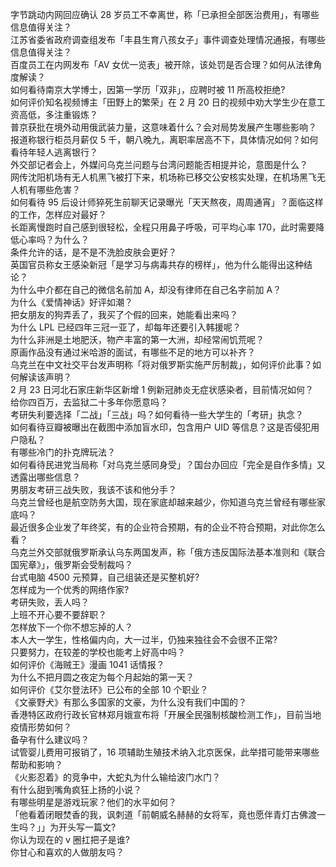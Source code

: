 字节跳动内网回应确认 28 岁员工不幸离世，称「已承担全部医治费用」，有哪些信息值得关注？  
江苏省委省政府调查组发布「丰县生育八孩女子」事件调查处理情况通报，有哪些信息值得关注？  
百度员工在内网发布「AV 女优一览表」被开除，该处罚是否合理？如何从法律角度解读？  
如何看待南京大学博士，因第一学历「双非」，应聘时被 11 所高校拒绝?  
如何评价知名视频博主「田野上的繁荣」在 2 月 20 日的视频中劝大学生少在意工资高低，多注重锻炼？  
普京获批在境外动用俄武装力量，这意味着什么？会对局势发展产生哪些影响？  
报道称银行柜员月薪仅 5 千，朝八晚九，离职率居高不下，具体情况如何？如何看待年轻人逃离银行？  
外交部记者会上，外媒问乌克兰问题与台湾问题能否相提并论，意图是什么？  
网传沈阳机场有无人机黑飞被打下来，机场称已移交公安核实处理，在机场黑飞无人机有哪些危害？  
如何看待 95 后设计师猝死生前聊天记录曝光「天天熬夜，周周通宵」？面临这样的工作，怎样应对最好？  
长距离慢跑时自己感到很轻松，全程只用鼻子呼吸，可平均心率 170，此时需要降低心率吗？为什么？  
条件允许的话，是不是不洗脸皮肤会更好？  
英国官员称女王感染新冠「是学习与病毒共存的榜样」，他为什么能得出这种结论？  
为什么中介都在自己的微信名前加 A，却没有律师在自己名字前加 A？  
为什么《爱情神话》好评如潮？  
把女朋友的狗弄丢了，我买了个假的回来，她能看出来吗？  
为什么 LPL 已经四年三冠一亚了，却每年还要引入韩援呢？  
为什么非洲是土地肥沃，物产丰富的第一大洲，却经常闹饥荒呢？  
原画作品没有通过米哈游的面试，有哪些不足的地方可以补齐？  
乌克兰在中文社交平台发声明称「将对俄罗斯实施严厉制裁」，如何评价此事？如何解读该声明？  
2 月 23 日河北石家庄新华区新增 1 例新冠肺炎无症状感染者，目前情况如何？  
给你四百万，去监狱二十多年你愿意吗？  
考研失利要选择「二战」「三战」吗？如何看待一些大学生的「考研」执念？  
如何看待豆瓣被曝出在截图中添加盲水印，包含用户 UID 等信息？这是否侵犯用户隐私？  
有哪些冷门的扑克牌玩法？  
如何看待民进党当局称「对乌克兰感同身受」？国台办回应「完全是自作多情」又透露出哪些信息？  
男朋友考研三战失败，我该不该和他分手？  
乌克兰曾经也是航空防务大国，现在家底却越来越少，你知道乌克兰曾经有哪些家底吗？  
最近很多企业发了年终奖，有的企业符合预期，有的企业不符合预期，对此你怎么看？  
乌克兰外交部就俄罗斯承认乌东两国发声，称「俄方违反国际法基本准则和《联合国宪章》」，俄罗斯会受制裁吗？  
台式电脑 4500 元预算，自己组装还是买整机好?  
怎样成为一个优秀的网络作家?  
考研失败，丢人吗？  
上班不开心要不要辞职？  
怎样放下一个你不想忘掉的人？  
本人大一学生，性格偏内向，大一过半，仍独来独往会不会很不正常?  
只要努力，在较差的学校也能考上好高中吗？  
如何评价《海贼王》漫画 1041 话情报？  
为什么不把月圆之夜定为每个月起始的第一天？  
如何评价《艾尔登法环》已公布的全部 10 个职业？  
《文豪野犬》有那么多国家的文豪，为什么没有我们中国的？  
香港特区政府行政长官林郑月娥宣布将「开展全民强制核酸检测工作」，目前当地疫情形势如何？  
备孕有什么建议吗？  
试管婴儿费用可报销了，16 项辅助生殖技术纳入北京医保，此举措可能带来哪些帮助和影响？  
《火影忍着》的竞争中，大蛇丸为什么输给波门水门？  
有什么甜到嘴角疯狂上扬的小说？  
有哪些明星是游戏玩家？他们的水平如何？  
「他看着闭眼焚香的我，讽刺道「前朝威名赫赫的女将军，竟也愿伴青灯古佛渡一生吗？」」为开头写一篇文?  
你认为现在的 v 圈扛把子是谁?  
你甘心和喜欢的人做朋友吗？  
